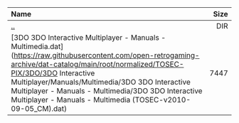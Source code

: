 |Name|Size|
|:---|---:|
|[..](../index.html)|DIR|
|[3DO 3DO Interactive Multiplayer - Manuals - Multimedia.dat](https://raw.githubusercontent.com/open-retrogaming-archive/dat-catalog/main/root/normalized/TOSEC-PIX/3DO/3DO Interactive Multiplayer/Manuals/Multimedia/3DO 3DO Interactive Multiplayer - Manuals - Multimedia/3DO 3DO Interactive Multiplayer - Manuals - Multimedia (TOSEC-v2010-09-05_CM).dat)|7447|
